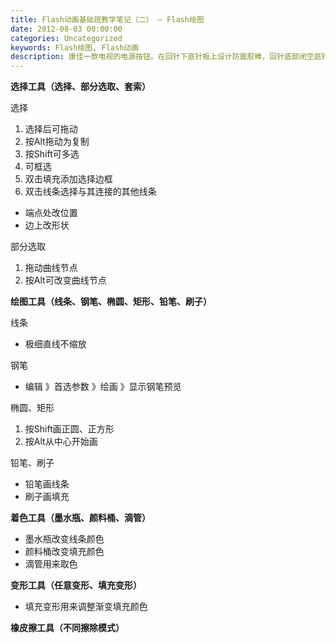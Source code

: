 ```yaml
---
title: Flash动画基础班教学笔记（二） – Flash绘图
date: 2012-08-03 00:00:00
categories: Uncategorized
keywords: Flash绘图, Flash动画
description: 康佳一款电视的电源按钮。在回针下底针板上设计防震胶棒，回针底部闭空底针板，这样合模时回针推动防震胶棒使面针板和底针板带动顶针先复位
---
```


<strong>选择工具（选择、部分选取、套索）</strong>

选择

<ol>
<li>选择后可拖动</li>
<li>按Alt拖动为复制</li>
<li>按Shift可多选</li>
<li>可框选</li>
<li>双击填充添加选择边框</li>
<li>双击线条选择与其连接的其他线条</li>
</ol>

<ul>
<li>端点处改位置</li>
<li>边上改形状</li>
</ul>

部分选取

<ol>
<li>拖动曲线节点</li>
<li>按Alt可改变曲线节点</li>
</ol>

<strong>绘图工具（线条、钢笔、椭圆、矩形、铅笔、刷子）</strong>

线条

<ul>
<li>极细直线不缩放</li>
</ul>

钢笔

<ul>
<li>编辑 》首选参数 》绘画 》显示钢笔预览</li>
</ul>

椭圆、矩形

<ol>
<li>按Shift画正圆、正方形</li>
<li>按Alt从中心开始画</li>
</ol>

铅笔、刷子

<ul>
<li>铅笔画线条</li>
<li>刷子画填充</li>
</ul>

<strong>着色工具（墨水瓶、颜料桶、滴管）</strong>

<ul>
<li>墨水瓶改变线条颜色</li>
<li>颜料桶改变填充颜色</li>
<li>滴管用来取色</li>
</ul>

<strong>变形工具（任意变形、填充变形）</strong>

<ul>
<li>填充变形用来调整渐变填充颜色</li>
</ul>

<strong>橡皮擦工具（不同擦除模式）</strong>
